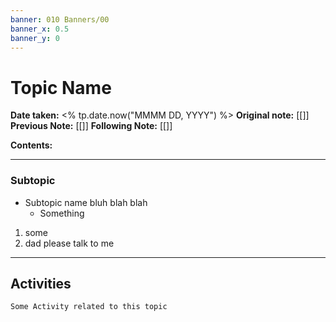 ```yaml
---
banner: 010 Banners/00
banner_x: 0.5
banner_y: 0
---
```


# Topic Name

**Date taken:** <% tp.date.now("MMMM DD, YYYY") %>
**Original note:** [[]]
**Previous Note:** [[]]
**Following Note:**   [[]]


**Contents:**

---
### Subtopic 
- Subtopic name bluh blah blah
	- Something

1. some
2. dad please talk to me


---
## Activities
```ad-act
Some Activity related to this topic
```
